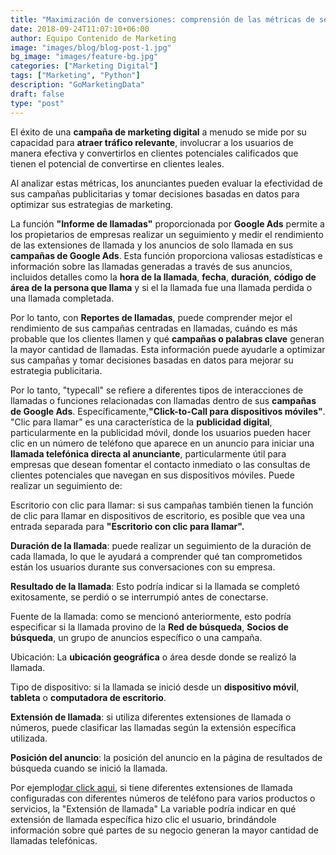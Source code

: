 ```yaml
---
title: "Maximización de conversiones: comprensión de las métricas de seguimiento de llamadas de Google Ads"
date: 2018-09-24T11:07:10+06:00
author: Equipo Contenido de Marketing
image: "images/blog/blog-post-1.jpg"
bg_image: "images/feature-bg.jpg"
categories: ["Marketing Digital"]
tags: ["Marketing", "Python"]
description: "GoMarketingData"
draft: false
type: "post"
---
```


El éxito de una **campaña de marketing digital** a menudo se mide por su capacidad para **atraer tráfico relevante**, involucrar a los usuarios de manera efectiva y convertirlos en clientes potenciales calificados que tienen el potencial de convertirse en clientes leales.

Al analizar estas métricas, los anunciantes pueden evaluar la efectividad de sus campañas publicitarias y tomar decisiones basadas en datos para optimizar sus estrategias de marketing.

La función **"Informe de llamadas"** proporcionada por **Google Ads** permite a los propietarios de empresas realizar un seguimiento y medir el rendimiento de las extensiones de llamada y los anuncios de solo llamada en sus **campañas de Google Ads**. Esta función proporciona valiosas estadísticas e información sobre las llamadas generadas a través de sus anuncios, incluidos detalles como la **hora de la llamada**, **fecha**, **duración**, **código de área de la persona que llama** y si el la llamada fue una llamada perdida o una llamada completada.

Por lo tanto, con **Reportes de llamadas**, puede comprender mejor el rendimiento de sus campañas centradas en llamadas, cuándo es más probable que los clientes llamen y qué **campañas o palabras clave** generan la mayor cantidad de llamadas. Esta información puede ayudarle a optimizar sus campañas y tomar decisiones basadas en datos para mejorar su estrategia publicitaria.

Por lo tanto, "typecall" se refiere a diferentes tipos de interacciones de llamadas o funciones relacionadas con llamadas dentro de sus **campañas de Google Ads**. Específicamente,**"Click-to-Call para dispositivos móviles"**. "Clic para llamar" es una característica de la **publicidad digital**, particularmente en la publicidad móvil, donde los usuarios pueden hacer clic en un número de teléfono que aparece en un anuncio para iniciar una **llamada telefónica directa al anunciante**, particularmente útil para empresas que desean fomentar el contacto inmediato o las consultas de clientes potenciales que navegan en sus dispositivos móviles. Puede realizar un seguimiento de:

Escritorio con clic para llamar: si sus campañas también tienen la función de clic para llamar en dispositivos de escritorio, es posible que vea una entrada separada para **"Escritorio con clic para llamar".**

**Duración de la llamada**: puede realizar un seguimiento de la duración de cada llamada, lo que le ayudará a comprender qué tan comprometidos están los usuarios durante sus conversaciones con su empresa.

**Resultado de la llamada**: Esto podría indicar si la llamada se completó exitosamente, se perdió o se interrumpió antes de conectarse.

Fuente de la llamada: como se mencionó anteriormente, esto podría especificar si la llamada provino de la **Red de búsqueda**, **Socios de búsqueda**, un grupo de anuncios específico o una campaña.

Ubicación: La **ubicación geográfica** o área desde donde se realizó la llamada.

Tipo de dispositivo: si la llamada se inició desde un **dispositivo móvil**, **tableta** o **computadora de escritorio**.

**Extensión de llamada**: si utiliza diferentes extensiones de llamada o números, puede clasificar las llamadas según la extensión específica utilizada.

**Posición del anuncio**: la posición del anuncio en la página de resultados de búsqueda cuando se inició la llamada.

Por ejemplo[dar click aqui](http://karolinehc.com/blogs/google-ads-call-report-python/), si tiene diferentes extensiones de llamada configuradas con diferentes números de teléfono para varios productos o servicios, la "Extensión de llamada" La variable podría indicar en qué extensión de llamada específica hizo clic el usuario, brindándole información sobre qué partes de su negocio generan la mayor cantidad de llamadas telefónicas.
